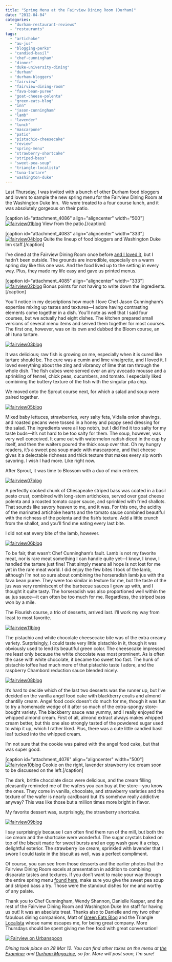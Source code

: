 ```yaml
---
title: "Spring Menu at the Fairview Dining Room (Durham)"
date: "2012-04-04"
categories: 
  - "durham-restaurant-reviews"
  - "restaurants"
tags: 
  - "artichoke"
  - "au-jus"
  - "blogging-perks"
  - "candied-basil"
  - "chef-cunningham"
  - "dinner"
  - "duke-university-dining"
  - "durham"
  - "durham-bloggers"
  - "fairview"
  - "fairview-dining-room"
  - "fava-bean-puree"
  - "goat-cheese-polenta"
  - "green-eats-blog"
  - "inn"
  - "jason-cunningham"
  - "lamb"
  - "lavender"
  - "lunch"
  - "mascarpone"
  - "patio"
  - "pistachio-cheesecake"
  - "review"
  - "spring-menu"
  - "strawberry-shortcake"
  - "striped-bass"
  - "sweet-pea-soup"
  - "triangle-localista"
  - "tuna-tartare"
  - "washington-duke"
---
```


Last Thursday, I was invited with a bunch of other Durham food bloggers and lovers to sample the new spring menu for the Fairview Dining Room at the Washington Duke Inn.  We were treated to a four course lunch, and it was absolutely gorgeous on their patio.

\[caption id="attachment\_4086" align="aligncenter" width="500"\][![](http://s3.amazonaws.com/thegourmez-wpmedia/2012/04/fairview01blog.jpg "fairview01blog")](http://s3.amazonaws.com/thegourmez-wpmedia/2012/04/fairview01blog.jpg) View from the patio.\[/caption\]

\[caption id="attachment\_4083" align="aligncenter" width="333"\][![](http://s3.amazonaws.com/thegourmez-wpmedia/2012/04/fairview04blog.jpg "fairview04blog")](http://s3.amazonaws.com/thegourmez-wpmedia/2012/04/fairview04blog.jpg) Quite the lineup of food bloggers and Washington Duke Inn staff.\[/caption\]

I’ve dined at the Fairview Dining Room once before [and I loved it](http://www.thegourmez.com/2010/12/fairview-dining-room/), but I hadn’t been outside. The grounds are incredible, especially on a warm spring day like this one was. And the food lived up to the setting in every way. Plus, they made my life easy and gave us printed menus.

\[caption id="attachment\_4085" align="aligncenter" width="333"\][![](http://s3.amazonaws.com/thegourmez-wpmedia/2012/04/fairview02blog.jpg "fairview02blog")](http://s3.amazonaws.com/thegourmez-wpmedia/2012/04/fairview02blog.jpg) Bonus points for not having to write down the ingredients.\[/caption\]

You’ll notice in my descriptions how much I love Chef Jason Cunningham’s expertise mixing up tastes and textures—I adore having contrasting elements come together in a dish. You’ll note as well that I said four courses, but we actually had eight dishes. The kitchen prepared small versions of several menu items and served them together for most courses. The first one, however, was on its own and dubbed the Bloom course, an ahi tuna tartare.

[![](http://s3.amazonaws.com/thegourmez-wpmedia/2012/04/fairview03blog.jpg "fairview03blog")](http://s3.amazonaws.com/thegourmez-wpmedia/2012/04/fairview03blog.jpg)

It was delicious; raw fish is growing on me, especially when it is cured like tartare should be. The cure was a cumin and lime vinaigrette, and I loved it. I loved everything about the zing and vibrancy of lime that ran through the whole dish. The fish cubes were served over an airy avocado mousse and a sprinkling of fennel, chick peas, cucumbers, and tomato. I especially liked combining the buttery texture of the fish with the singular pita chip.

We moved onto the Sprout course next, for which a salad and soup were paired together.

[![](http://s3.amazonaws.com/thegourmez-wpmedia/2012/04/fairview05blog.jpg "fairview05blog")](http://s3.amazonaws.com/thegourmez-wpmedia/2012/04/fairview05blog.jpg)

Mixed baby lettuces, strawberries, very salty feta, Vidalia onion shavings, and roasted pecans were tossed in a honey and poppy seed dressing for the salad. The ingredients were all top notch, but I did find it too salty for my taste buds—it’s not hard to be too salty for them. The soup, however, was very well conceived. It came out with watermelon radish diced in the cup by itself, and then the waiters poured the thick soup over that. Oh my hungry readers, it’s a sweet pea soup made with mascarpone, and that cheese gives it a delectable richness and thick texture that makes every sip worth savoring. I wish I had more. Like right now.

After Sprout, it was time to Blossom with a duo of main entrees.

[![](http://s3.amazonaws.com/thegourmez-wpmedia/2012/04/fairview07blog.jpg "fairview07blog")](http://s3.amazonaws.com/thegourmez-wpmedia/2012/04/fairview07blog.jpg)

A perfectly cooked chunk of Chesapeake striped bass was coated in a basil pesto crust, combined with long-stem artichokes, served over goat cheese polenta and a roasted tomato caper sauce, and sprinkled with fried shallots. That sounds like savory heaven to me, and it was. For this one, the acidity of the marinated artichoke hearts and the tomato sauce combined beautiful with the richness of the polenta and the fish’s texture. Add a little crunch from the shallot, and you’ll find me eating every last bite.

I did not eat every bite of the lamb, however.

[![](http://s3.amazonaws.com/thegourmez-wpmedia/2012/04/fairview06blog.jpg "fairview06blog")](http://s3.amazonaws.com/thegourmez-wpmedia/2012/04/fairview06blog.jpg)

To be fair, that wasn’t Chef Cunningham’s fault. Lamb is not my favorite meat, nor is rare meat something I can handle quite yet—I know, I know, I handled the tartare just fine! That simply means all hope is not lost for me yet in the rare meat world. I did enjoy the few bites I took of the lamb, although I’m not so sure about combining the horseradish lamb jus with the fava bean puree. They were too similar in texture for me, but the taste of the jus was very reminiscent of the barbecue sauces I grew up with, and I thought it quite tasty. The horseradish was also proportioned well within the au jus sauce—it can often be too much for me. Regardless, the striped bass won by a mile.

The Flourish course, a trio of desserts, arrived last. I’ll work my way from least to most favorite.

[![](http://s3.amazonaws.com/thegourmez-wpmedia/2012/04/fairview11blog.jpg "fairview11blog")](http://s3.amazonaws.com/thegourmez-wpmedia/2012/04/fairview11blog.jpg)

The pistachio and white chocolate cheesecake bite was of the extra creamy variety. Surprisingly, I could taste very little pistachio in it, though it was obviously used to lend its beautiful green color. The cheesecake impressed me least only because the white chocolate was most prominent. As is often the case with white chocolate, it became too sweet too fast. The hunk of pistachio toffee had much more of that pistachio taste I adore, and the raspberry Chambord reduction sauce blended nicely.

[![](http://s3.amazonaws.com/thegourmez-wpmedia/2012/04/fairview08blog.jpg "fairview08blog")](http://s3.amazonaws.com/thegourmez-wpmedia/2012/04/fairview08blog.jpg)

It’s hard to decide which of the last two desserts was the runner up, but I’ve decided on the vanilla angel food cake with blackberry coulis and almond chantilly cream. Angel food cook doesn’t do much for me, though it was fun to try a homemade wedge of it after so much of the extra-spongy store-bought variety. The blackberry sauce was yummy, and I really enjoyed the whipped almond cream. First of all, almond extract always makes whipped cream better, but this one also strongly tasted of the powdered sugar used to whip it up, which I rather liked. Plus, there was a cute little candied basil leaf tucked into the whipped cream.

I’m not sure that the cookie was paired with the angel food cake, but that was super good.

\[caption id="attachment\_4076" align="aligncenter" width="500"\][![](http://s3.amazonaws.com/thegourmez-wpmedia/2012/04/fairview10blog.jpg "fairview10blog")](http://s3.amazonaws.com/thegourmez-wpmedia/2012/04/fairview10blog.jpg) Cookie on the right, lavender strawberry ice cream soon to be discussed on the left.\[/caption\]

The dark, brittle chocolate discs were delicious, and the cream filling pleasantly reminded me of the wafers you can buy at the store—you know the ones. They come in vanilla, chocolate, and strawberry varieties and the texture of the wafer is nearly cardboard but it’s somehow really addictive anyway? This was like those but a million times more bright in flavor.

My favorite dessert was, surprisingly, the strawberry shortcake.

[![](http://s3.amazonaws.com/thegourmez-wpmedia/2012/04/fairview09blog.jpg "fairview09blog")](http://s3.amazonaws.com/thegourmez-wpmedia/2012/04/fairview09blog.jpg)

I say surprisingly because I can often find them run of the mill, but both the ice cream and the shortcake were wonderful. The sugar crystals baked on top of the biscuit made for sweet bursts and an egg wash gave it a crisp, delightful exterior. The strawberry ice cream, sprinkled with lavender that I swore I could taste in the biscuit as well, was a perfect compliment.

Of course, you can see from those desserts and the earlier photos that the Fairview Dining Room excels at presentation in addition to combining disparate tastes and textures. If you don’t want to make your way through the entire spring menu [found here](http://www.washingtondukeinn.com/_files/_pdf/Spring_Dinner_Menu.pdf), make sure you give the sweet pea soup and striped bass a try. Those were the standout dishes for me and worthy of any palate.

Thank you to Chef Cunningham, Wendy Shannon, Danielle Kaspar, and the rest of the Fairview Dining Room and Washington Duke Inn staff for having us out! It was an absolute treat. Thanks also to Danielle and my two other fabulous dining companions, Matt of [Green Eats Blog](http://www.greeneatsblog.com/) and the Triangle [Localista](http://www.trianglelocalista.com/) whose name escapes me, for being great company. More Thursdays should be spent giving me free food with great conversation!

[![Fairview on Urbanspoon](http://www.urbanspoon.com/b/link/290808/minilink.gif)](http://www.urbanspoon.com/r/25/290808/restaurant/Duke/Fairview-Durham)

_Dining took place on 28 Mar 12. You can find other takes on the menu at [the Examiner](http://www.examiner.com/luxury-travel-in-raleigh/delightful-spring-menu-awaits-at-durham-s-washington-duke-inn-golf-club "The Examiner") and [Durham Magazine](http://www.durhammag.com/blogs/durham-magazine-blog/sneak-peek-at-wadu%27s-spring-menu "Durham Magazine"), so far. More will post soon, I'm sure!_
